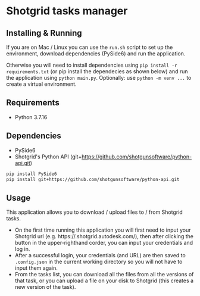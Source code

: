 # Shotgrid tasks manager

## Installing & Running

If you are on Mac / Linux you can use the `run.sh` script to set up the environment, download dependencies (PySide6) and run the application.

Otherwise you will need to install dependencies using `pip install -r requirements.txt` (or pip install the dependecies as shown below) and run the application using `python main.py`. Optionally: use `python -m venv ...` to create a virtual environment.

## Requirements

- Python 3.7.16

## Dependencies

- PySide6
- Shotgrid's Python API (git+https://github.com/shotgunsoftware/python-api.git)

```bash
pip install PySide6
pip install git+https://github.com/shotgunsoftware/python-api.git
```

## Usage

This application allows you to download / upload files to / from Shotgrid tasks.

- On the first time running this application you will first need to input your Shotgrid url (e.g. https://<name>.shotgrid.autodesk.com/), then after clicking the button in the upper-righthand corder, you can input your credentials and log in.
- After a successful login, your credentials (and URL) are then saved to `.config.json` in the current working directory so you will not have to input them again.
- From the tasks list, you can download all the files from all the versions of that task, or you can upload a file on your disk to Shotgrid (this creates a new version of the task).
